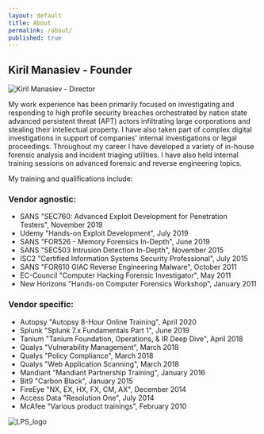 ```yaml
---
layout: default
title: About
permalink: /about/
published: true
---
```


<!--
Where other men blindly follow the truth, Remember, nothing is true.
Where other men are limited by morality or law, Remember, everything is permitted.
We work in the dark to serve the light.
//-->

## Kiril Manasiev - Founder

![Kiril Manasiev - Director]({{site.baseurl}}/Kiril_Manasiev-294x300.jpg)


My work experience has been primarily focused on investigating and responding to high profile security breaches orchestrated by nation state advanced persistent threat (APT) actors infiltrating large corporations and stealing their intellectual property. I have also taken part of complex digital investigations in support of companies' internal investigations or legal proceedings. Throughout my career I have developed a variety of in-house forensic analysis and incident triaging utilities. I have also held internal training sessions on advanced forensic and reverse engineering topics.

My training and qualifications include:

### Vendor agnostic:

- SANS "SEC760: Advanced Exploit Development for Penetration Testers", November 2019
- Udemy "Hands-on Exploit Development", July 2019 
- SANS "FOR526 - Memory Forensics In-Depth", June 2019
- SANS "SEC503 Intrusion Detection In-Depth", November 2015
- ISC2 "Certified Information Systems Security Professional", July 2015
- SANS "FOR610 GIAC Reverse Engineering Malware", October 2011
- EC-Council "Computer Hacking Forensic Investigator", May 2011
- New Horizons "Hands-on Computer Forensics Workshop", January 2011

### Vendor specific:
- Autopsy "Autopsy 8-Hour Online Training", April 2020
- Splunk "Splunk 7.x Fundamentals Part 1", June 2019
- Tanium "Tanium Foundation, Operations, & IR Deep Dive", April 2018
- Qualys "Vulnerability Management", March 2018
- Qualys "Policy Compliance", March 2018
- Qualys "Web Application Scanning", March 2018
- Mandiant "Mandiant Partnership Training", January 2016
- Bit9 "Carbon Black", January 2015
- FireEye "NX, EX, HX, FX, CM, AX", December 2014
- Access Data "Resolution One", July 2014
- McAfee "Various product trainings", February 2010

![LPS_logo]({{site.baseurl}}/LPS_logo.svg)

